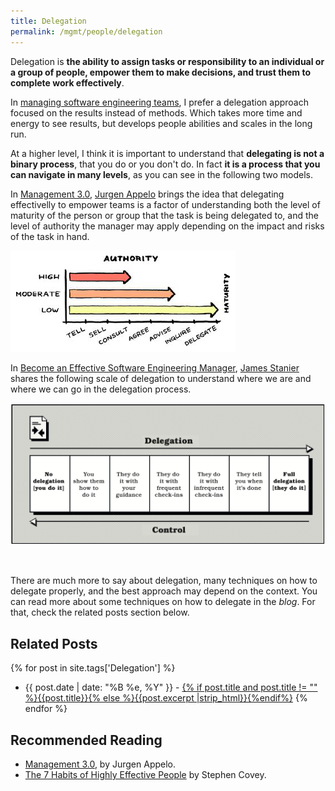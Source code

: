 ```yaml
---
title: Delegation
permalink: /mgmt/people/delegation
---
```


Delegation is **the ability to assign tasks or responsibility to an individual or a group of people, empower them to make decisions, and trust them to complete work effectively**.

<!-- Write about responsibility x accountability.  The first you may delegate, but the second you don't -->
<!-- Write about some frameworks for leveling delegation. Delegation x Control -->

In [managing software engineering teams](/mgmt/swe), I prefer a delegation approach focused on the results instead of methods. Which takes more time and energy to see results, but develops people abilities and scales in the long run.

At a higher level, I think it is important to understand that **delegating is not a binary process**, that you do or you don't do. In fact **it is a process that you can navigate in many levels**, as you can see in the following two models.

In [Management 3.0](https://www.goodreads.com/book/show/10210821-management-3-0), [Jurgen Appelo](https://jurgenappelo.com/) brings the idea that delegating effectivelly to empower teams is a factor of understanding both the level of maturity of the person or group that the task is being delegated to, and the level of authority the manager may apply depending on the impact and risks of the task in hand.

![Delegation maturity and authority levels. How to Empower Teams: Management 3.0, by Jurgen Appelo](/images/mgmt-delegation-mgmg30.png "How to Empower Teams: Management 3.0, by Jurgen Appelo")

In [Become an Effective Software Engineering Manager](https://www.goodreads.com/book/show/50363684-become-an-effective-software-engineering-manager), [James Stanier](https://www.linkedin.com/in/jstanier) shares the following scale of delegation to understand where we are and where we can go in the delegation process.

![The scale of delegation. Become an Effective Software Engineering Manager, by James Stanier](/images/mgmt-delegation-james-stanier.png "Become an Effective Software Engineering Manager, by James Stanier")

<br />

There are much more to say about delegation, many techniques on how to delegate properly, and the best approach may depend on the context. You can read more about some techniques on how to delegate in the *blog*. For that, check the related posts section below.

## Related Posts

{% for post in site.tags['Delegation'] %}
- {{ post.date | date: "%B %e, %Y" }} - <a href="{{ site.baseurl }}{{ post.url }}">{% if post.title and post.title != "" %}{{post.title}}{% else %}{{post.excerpt |strip_html}}{%endif%}</a>
{% endfor %}

## Recommended Reading

- [Management 3.0](https://www.goodreads.com/book/show/10210821-management-3-0), by Jurgen Appelo.
- [The 7 Habits of Highly Effective People](/book/the-7-habits-of-highly-effective-people) by Stephen Covey.